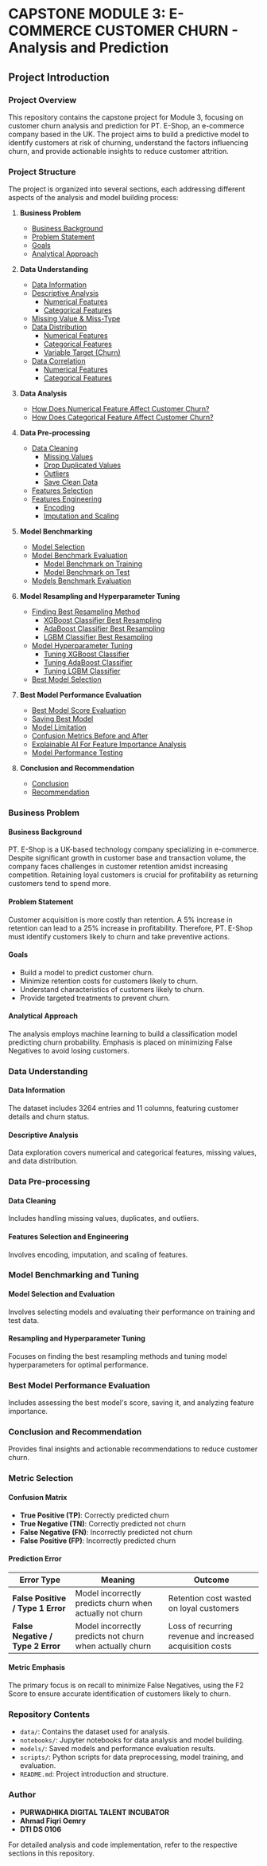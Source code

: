 # CAPSTONE MODULE 3: E-COMMERCE CUSTOMER CHURN - Analysis and Prediction

## Project Introduction

### Project Overview

This repository contains the capstone project for Module 3, focusing on customer churn analysis and prediction for PT. E-Shop, an e-commerce company based in the UK. The project aims to build a predictive model to identify customers at risk of churning, understand the factors influencing churn, and provide actionable insights to reduce customer attrition.

### Project Structure

The project is organized into several sections, each addressing different aspects of the analysis and model building process:

1. **Business Problem**

   - [Business Background](#business-background)
   - [Problem Statement](#problem-statement)
   - [Goals](#goals)
   - [Analytical Approach](#analytical-approach)

2. **Data Understanding**

   - [Data Information](#data-information)
   - [Descriptive Analysis](#descriptive-analysis)
     - [Numerical Features](#numerical-features)
     - [Categorical Features](#categorical-features)
   - [Missing Value & Miss-Type](#missing-value--miss-type)
   - [Data Distribution](#data-distribution)
     - [Numerical Features](#numerical-features-1)
     - [Categorical Features](#categorical-features-1)
     - [Variable Target (Churn)](#variable-target-churn)
   - [Data Correlation](#data-correlation)
     - [Numerical Features](#numerical-features-2)
     - [Categorical Features](#categorical-features-2)

3. **Data Analysis**

   - [How Does Numerical Feature Affect Customer Churn?](#how-does-numerical-feature-affect-customer-churn)
   - [How Does Categorical Feature Affect Customer Churn?](#how-does-categorical-feature-affect-customer-churn)

4. **Data Pre-processing**

   - [Data Cleaning](#data-cleaning)
     - [Missing Values](#missing-values)
     - [Drop Duplicated Values](#drop-duplicated-values)
     - [Outliers](#outliers)
     - [Save Clean Data](#save-clean-data)
   - [Features Selection](#features-selection)
   - [Features Engineering](#features-engineering)
     - [Encoding](#encoding)
     - [Imputation and Scaling](#imputation-and-scaling)

5. **Model Benchmarking**

   - [Model Selection](#model-selection)
   - [Model Benchmark Evaluation](#model-benchmark-evaluation)
     - [Model Benchmark on Training](#model-benchmark-on-training)
     - [Model Benchmark on Test](#model-benchmark-on-test)
   - [Models Benchmark Evaluation](#models-benchmark-evaluation)

6. **Model Resampling and Hyperparameter Tuning**

   - [Finding Best Resampling Method](#finding-best-resampling-method)
     - [XGBoost Classifier Best Resampling](#xgboost-classifier-best-resampling)
     - [AdaBoost Classifier Best Resampling](#adaboost-classifier-best-resampling)
     - [LGBM Classifier Best Resampling](#lgbm-classifier-best-resampling)
   - [Model Hyperparameter Tuning](#model-hyperparameter-tuning)
     - [Tuning XGBoost Classifier](#tuning-xgboost-classifier)
     - [Tuning AdaBoost Classifier](#tuning-adaboost-classifier)
     - [Tuning LGBM Classifier](#tuning-lgbm-classifier)
   - [Best Model Selection](#best-model-selection)

7. **Best Model Performance Evaluation**

   - [Best Model Score Evaluation](#best-model-score-evaluation)
   - [Saving Best Model](#saving-best-model)
   - [Model Limitation](#model-limitation)
   - [Confusion Metrics Before and After](#confusion-metrics-before-and-after)
   - [Explainable AI For Feature Importance Analysis](#explainable-ai-for-feature-importance-analysis)
   - [Model Performance Testing](#model-performance-testing)

8. **Conclusion and Recommendation**
   - [Conclusion](#conclusion)
   - [Recommendation](#recommendation)

### Business Problem

#### Business Background

PT. E-Shop is a UK-based technology company specializing in e-commerce. Despite significant growth in customer base and transaction volume, the company faces challenges in customer retention amidst increasing competition. Retaining loyal customers is crucial for profitability as returning customers tend to spend more.

#### Problem Statement

Customer acquisition is more costly than retention. A 5% increase in retention can lead to a 25% increase in profitability. Therefore, PT. E-Shop must identify customers likely to churn and take preventive actions.

#### Goals

- Build a model to predict customer churn.
- Minimize retention costs for customers likely to churn.
- Understand characteristics of customers likely to churn.
- Provide targeted treatments to prevent churn.

#### Analytical Approach

The analysis employs machine learning to build a classification model predicting churn probability. Emphasis is placed on minimizing False Negatives to avoid losing customers.

### Data Understanding

#### Data Information

The dataset includes 3264 entries and 11 columns, featuring customer details and churn status.

#### Descriptive Analysis

Data exploration covers numerical and categorical features, missing values, and data distribution.

### Data Pre-processing

#### Data Cleaning

Includes handling missing values, duplicates, and outliers.

#### Features Selection and Engineering

Involves encoding, imputation, and scaling of features.

### Model Benchmarking and Tuning

#### Model Selection and Evaluation

Involves selecting models and evaluating their performance on training and test data.

#### Resampling and Hyperparameter Tuning

Focuses on finding the best resampling methods and tuning model hyperparameters for optimal performance.

### Best Model Performance Evaluation

Includes assessing the best model's score, saving it, and analyzing feature importance.

### Conclusion and Recommendation

Provides final insights and actionable recommendations to reduce customer churn.

### Metric Selection

#### Confusion Matrix

- **True Positive (TP)**: Correctly predicted churn
- **True Negative (TN)**: Correctly predicted not churn
- **False Negative (FN)**: Incorrectly predicted not churn
- **False Positive (FP)**: Incorrectly predicted churn

#### Prediction Error

| **Error Type**                    | **Meaning**                                              | **Outcome**                                               |
| --------------------------------- | -------------------------------------------------------- | --------------------------------------------------------- |
| **False Positive / Type 1 Error** | Model incorrectly predicts churn when actually not churn | Retention cost wasted on loyal customers                  |
| **False Negative / Type 2 Error** | Model incorrectly predicts not churn when actually churn | Loss of recurring revenue and increased acquisition costs |

#### Metric Emphasis

The primary focus is on recall to minimize False Negatives, using the F2 Score to ensure accurate identification of customers likely to churn.

### Repository Contents

- `data/`: Contains the dataset used for analysis.
- `notebooks/`: Jupyter notebooks for data analysis and model building.
- `models/`: Saved models and performance evaluation results.
- `scripts/`: Python scripts for data preprocessing, model training, and evaluation.
- `README.md`: Project introduction and structure.

### Author

- **PURWADHIKA DIGITAL TALENT INCUBATOR**
- **Ahmad Fiqri Oemry**
- **DTI DS 0106**

For detailed analysis and code implementation, refer to the respective sections in this repository.
